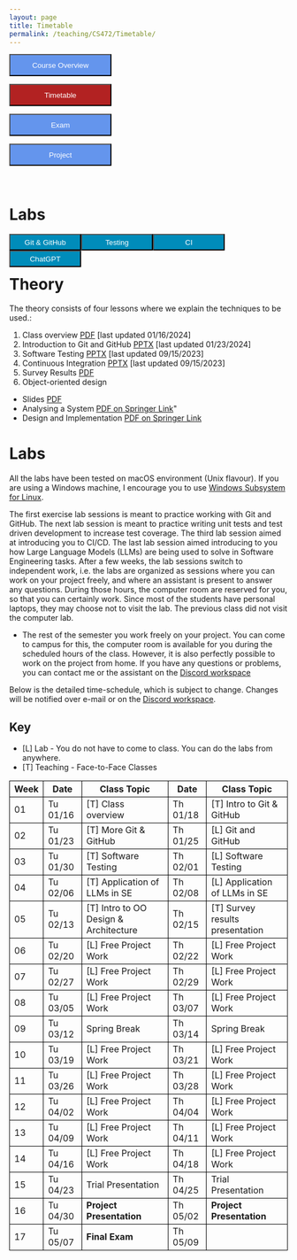 ```yaml
---
layout: page
title: Timetable
permalink: /teaching/CS472/Timetable/
---
```

<form action="/teaching/CS472/">
    <input type="submit" style="background-color:cornflowerblue;color:white;width:185px;
height:40px;" value="Course Overview" />
</form>

<form action="/teaching/CS472/Timetable/">
    <input type="submit" style="background-color:firebrick;color:white;width:185px;
height:40px;" value="Timetable" />
</form>
<form action="/teaching/CS472/Exam/">
    <input type="submit" style="background-color:cornflowerblue;color:white;width:185px;
height:40px;" value="Exam" />
</form>
<form action="/teaching/CS472/project/">
    <input type="submit" style="background-color:cornflowerblue;color:white;width:185px;
height:40px;" value="Project" />
</form>

<br/>

Labs
=======

<div class="main-component">
<form action="/teaching/CS472/Timetable/Git_and_GitHub/">
    <input type="submit" style="background-color:#008CBA;float:left; color:white;width:130px;
height:30px;" value="Git & GitHub" />
</form>
<form action="/teaching/CS472/Timetable/dynamic_analysis/">
    <input type="submit" style="background-color:#008CBA;float:left;color:white;width:130px;
height:30px;" value="Testing" />
</form>
<form action="/teaching/CS472/Timetable/CI/">
    <input type="submit" style="background-color:#008CBA;float:left;color:white;width:130px;
height:30px;" value="CI" />
</form>
<form action="/teaching/CS472/Timetable/GPT/">
    <input type="submit" style="background-color:#008CBA;float:left;color:white;width:130px;
height:30px;" value="ChatGPT" />
</form>
</div>

<br/>
<br/>

Theory
========
The theory consists of four lessons where we explain the techniques to be used.: 
1. Class overview [PDF](ClassOverview.pdf) [last updated 01/16/2024]
2. Introduction to Git and GitHub [PPTX](Git-and-GitHub.pptx) [last updated 01/23/2024]
3. Software Testing [PPTX](Testing-2033-fall.pptx) [last updated 09/15/2023]
4. Continuous Integration [PPTX](CI-CD.pptx) [last updated 09/15/2023]
5. Survey Results [PDF](Survey_Presentation.pdf)
6. Object-oriented design 
  * Slides [PDF](OOD-V2.pptx)
  * Analysing a System [PDF on Springer Link](https://link.springer.com/chapter/10.1007/978-3-319-24280-4_6)"
  * Design and Implementation [PDF on Springer Link](https://link.springer.com/chapter/10.1007/978-3-319-24280-4_7)

Labs
========
All the labs have been tested on macOS environment (Unix flavour). If you are using a Windows machine, I encourage you to use
[Windows Subsystem for Linux](https://learn.microsoft.com/en-us/windows/wsl/about). 

The first exercise lab sessions is meant to practice working with Git and GitHub.
The next lab session is meant to practice writing unit tests and test driven development to increase test coverage.
The third lab session aimed at introducing you to CI/CD. 
The last lab session aimed introducing to you how Large Language Models (LLMs) are being used to solve in Software Engineering tasks. 
After a few weeks, the lab sessions switch to independent work, i.e. the labs are organized as sessions where you can work on your project freely, and where an assistant is 
present to answer any questions. During those hours, the computer room are reserved for you, 
so that you can certainly work. Since most of the students have personal laptops, they may choose not to
visit the lab. The previous class did not visit the computer lab.

* The rest of the semester you work freely on your project. You can come to campus for this, the 
computer room is available for you during the scheduled hours of the class. 
However, it is also perfectly possible to work on the project from home. If you have any questions 
or problems, you can contact me or the assistant on the [Discord workspace](https://discord.gg/CQUCUFTcDY)

Below is the detailed time-schedule, which is subject to change. Changes will be notified over 
e-mail or on the [Discord workspace](https://discord.gg/CQUCUFTcDY). 

## Key
* [L] Lab - You do not have to come to class. You can do the labs from anywhere.
* [T] Teaching - Face-to-Face Classes

<table style="border-collapse:collapse;">
<tr >
<th style="border: 1px solid black;">Week</th>
<th style="border: 1px solid black;">Date</th>
<th style="border: 1px solid black;">Class Topic</th>
<th style="border: 1px solid black;">Date</th>
<th style="border: 1px solid black;">Class Topic</th>
</tr>

<tr>
<td style="border: 1px solid black;">01</td>
<td style="border: 1px solid black;">Tu 01/16</td>
<td style="border: 1px solid black;">[T] Class overview</td>
<td style="border: 1px solid black;">Th 01/18</td>
<td style="border: 1px solid black;">[T] Intro to Git & GitHub </td>
</tr>

<tr>
<td style="border: 1px solid black;">02</td>
<td style="border: 1px solid black;">Tu 01/23</td>
<td style="border: 1px solid black;">[T] More Git & GitHub</td>
<td style="border: 1px solid black;">Th 01/25 </td>
<td style="border: 1px solid black;">[L] Git and GitHub </td>
</tr>

<tr>
<td style="border: 1px solid black;">03</td>
<td style="border: 1px solid black;">Tu 01/30 </td>
<td style="border: 1px solid black;">[T] Software Testing </td>
<td style="border: 1px solid black;">Th 02/01 </td>
<td style="border: 1px solid black;">[L] Software Testing </td>
</tr>

<tr>
<td style="border: 1px solid black;">04</td>
<td style="border: 1px solid black;">Tu 02/06</td>
<td style="border: 1px solid black;">[T] Application of LLMs in SE</td>
<td style="border: 1px solid black;">Th 02/08 </td>
<td style="border: 1px solid black;">[L] Application of LLMs in SE</td>
</tr>

<tr>
<td style="border: 1px solid black;">05</td>
<td style="border: 1px solid black;">Tu 02/13</td>
<td style="border: 1px solid black;">[T] Intro to OO Design & Architecture</td>
<td style="border: 1px solid black;">Th 02/15 </td>
<td style="border: 1px solid black;">[T] Survey results presentation </td>
</tr>

<tr>
<td style="border: 1px solid black;">06</td>
<td style="border: 1px solid black;">Tu 02/20</td>
<td style="border: 1px solid black;">[L] Free Project Work</td>
<td style="border: 1px solid black;">Th 02/22 </td>
<td style="border: 1px solid black;">[L] Free Project Work </td>
</tr>

<tr>
<td style="border: 1px solid black;">07</td>
<td style="border: 1px solid black;">Tu 02/27</td>
<td style="border: 1px solid black;">[L] Free Project Work </td>
<td style="border: 1px solid black;">Th 02/29 </td>
<td style="border: 1px solid black;">[L] Free Project Work </td>
</tr>

<tr>
<td style="border: 1px solid black;">08</td>
<td style="border: 1px solid black;">Tu 03/05</td>
<td style="border: 1px solid black;">[L] Free Project Work</td>
<td style="border: 1px solid black;">Th 03/07 </td>
<td style="border: 1px solid black;">[L] Free Project Work </td>
</tr>

<tr>
<td style="border: 1px solid black;">09</td>
<td style="border: 1px solid black;">Tu 03/12</td>
<td style="border: 1px solid black;">Spring Break</td>
<td style="border: 1px solid black;">Th 03/14 </td>
<td style="border: 1px solid black;">Spring Break</td>
</tr>

<tr>
<td style="border: 1px solid black;">10</td>
<td style="border: 1px solid black;">Tu 03/19</td>
<td style="border: 1px solid black;">[L] Free Project Work</td>
<td style="border: 1px solid black;">Th 03/21 </td>
<td style="border: 1px solid black;">[L] Free Project Work </td>
</tr>

<tr>
<td style="border: 1px solid black;">11</td>
<td style="border: 1px solid black;">Tu 03/26</td>
<td style="border: 1px solid black;">[L] Free Project Work</td>
<td style="border: 1px solid black;">Th 03/28 </td>
<td style="border: 1px solid black;">[L] Free Project Work </td>
</tr>

<tr>
<td style="border: 1px solid black;">12</td>
<td style="border: 1px solid black;">Tu 04/02</td>
<td style="border: 1px solid black;">[L] Free Project Work</td>
<td style="border: 1px solid black;">Th 04/04 </td>
<td style="border: 1px solid black;">[L] Free Project Work </td>
</tr>

<tr>
<td style="border: 1px solid black;">13</td>
<td style="border: 1px solid black;">Tu 04/09</td>
<td style="border: 1px solid black;">[L] Free Project Work</td>
<td style="border: 1px solid black;">Th 04/11 </td>
<td style="border: 1px solid black;">[L] Free Project Work </td>
</tr>

<tr>
<td style="border: 1px solid black;">14</td>
<td style="border: 1px solid black;">Tu 04/16</td>
<td style="border: 1px solid black;">[L] Free Project Work </td>
<td style="border: 1px solid black;">Th 04/18 </td>
<td style="border: 1px solid black;">[L] Free Project Work </td>
</tr>

<tr>
<td style="border: 1px solid black;">15</td>
<td style="border: 1px solid black;">Tu 04/23</td>
<td style="border: 1px solid black;">Trial Presentation</td>
<td style="border: 1px solid black;">Th 04/25 </td>
<td style="border: 1px solid black;">Trial Presentation</td>
</tr>

<tr>
<td style="border: 1px solid black;">16</td>
<td style="border: 1px solid black;">Tu 04/30</td>
<td style="border: 1px solid black;"><b>Project Presentation</b></td>
<td style="border: 1px solid black;">Th 05/02 </td>
<td style="border: 1px solid black;"><b>Project Presentation</b></td>
</tr>

<tr>
<td style="border: 1px solid black;">17</td>
<td style="border: 1px solid black;">Tu 05/07</td>
<td style="border: 1px solid black;"><b>Final Exam</b></td>
<td style="border: 1px solid black;">Th 05/09 </td>
<td style="border: 1px solid black;"></td>
</tr>

</table>



